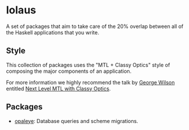 Iolaus
======

A set of packages that aim to take care of the 20% overlap between all
of the Haskell applications that you write.

Style
-----

This collection of packages uses the "MTL + Classy Optics" style of
composing the major components of an application.

For more information we highly recommend the talk by [George
Wilson](https://twitter.com/GeorgeTalksCode) entitled [Next Level MTL
with Classy Optics](https://talks.bfpg.org/talks/2015-06-09.next_level_mtl.html).

Packages
--------

* [opaleye](opaleye): Database queries and scheme migrations.
